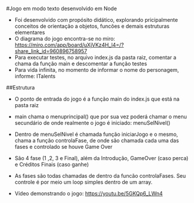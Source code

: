 #Jogo em modo texto desenvolvido em Node
- Foi desenvolvido com propósito didático, explorando pricipalmente conceitos de orientação a objetos, funcões e demais estruturas elementares
- O diagrama do jogo encontra-se no miro: https://miro.com/app/board/uXjVKz4H_l4=/?share_link_id=960896758957
- Para executar testes, no arquivo index.js da pasta raiz, comentar a chama da função main e descomentar a função testes
- Para vida infinita, no momento de informar o nome do personagem, informe: ITalents

##Estrutura
- O ponto de entrada do jogo é a função main do index.js que está na pasta raiz
- main chama o menuprincipal() que por sua vez poderá chamar o menu secundário de onde realmente o jogo é iniciado: menuSelNivel()
- Dentro de menuSelNivel é chamada função iniciarJogo e o mesmo, chama a função controlaFase, de onde são chamada cada uma das fases e controlado se houve Game Over
- São 4 fase (1 ,2, 3 e Final), além da Introdução, GameOver (caso perca) e Créditos Finais (caso ganhe)
- As fases são todas chamadas de dentro da funcão controlaFases. Seu controle é por meio um loop simples dentro de um array.

  
- Vídeo demonstrando o jogo: https://youtu.be/5GKQp6_LWn4